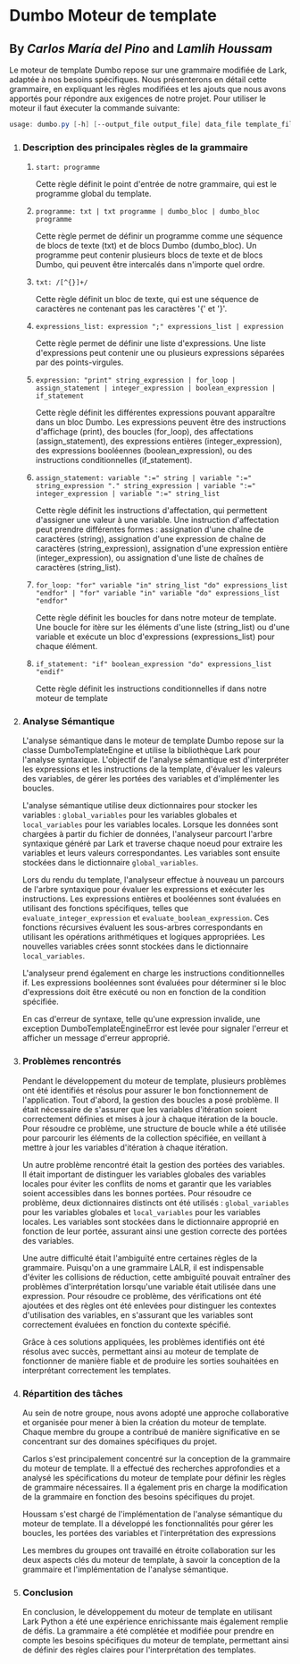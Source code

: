 # Dumbo Moteur de template

## By *Carlos María del Pino* and *Lamlih Houssam*

Le moteur de template Dumbo repose sur une grammaire modifiée de Lark, adaptée à nos besoins spécifiques. Nous présenterons en détail cette grammaire, en expliquant les règles modifiées et les ajouts que nous avons apportés pour répondre aux exigences de notre projet. Pour utiliser le moteur il faut éxecuter la commande suivante:

```powershell
usage: dumbo.py [-h] [--output_file output_file] data_file template_file
```

1. ### Description des principales règles de la grammaire

    1. `start: programme`

        Cette règle définit le point d'entrée de notre grammaire, qui est le programme global du template.

    2. `programme: txt | txt programme | dumbo_bloc | dumbo_bloc programme`

        Cette règle permet de définir un programme comme une séquence de blocs de texte (txt) et de blocs Dumbo (dumbo_bloc). Un programme peut contenir plusieurs blocs de texte et de blocs Dumbo, qui peuvent être intercalés dans n'importe quel ordre.

    3. `txt: /[^{}]+/`

        Cette règle définit un bloc de texte, qui est une séquence de caractères ne contenant pas les caractères '{' et '}'.

    4. `expressions_list: expression ";" expressions_list | expression`

        Cette règle permet de définir une liste d'expressions. Une liste d'expressions peut contenir une ou plusieurs expressions séparées par des points-virgules.

    5. `expression: "print" string_expression | for_loop | assign_statement | integer_expression | boolean_expression | if_statement`

        Cette règle définit les différentes expressions pouvant apparaître dans un bloc Dumbo. Les expressions peuvent être des instructions d'affichage (print), des boucles (for_loop), des affectations (assign_statement), des expressions entières (integer_expression), des expressions booléennes (boolean_expression), ou des instructions conditionnelles (if_statement).

    6. `assign_statement: variable ":=" string | variable ":=" string_expression "." string_expression | variable ":=" integer_expression | variable ":=" string_list`

        Cette règle définit les instructions d'affectation, qui permettent d'assigner une valeur à une variable. Une instruction d'affectation peut prendre différentes formes : assignation d'une chaîne de caractères (string), assignation d'une expression de chaîne de caractères (string_expression), assignation d'une expression entière (integer_expression), ou assignation d'une liste de chaînes de caractères (string_list).

    7. `for_loop: "for" variable "in" string_list "do" expressions_list "endfor" | "for" variable "in" variable "do" expressions_list "endfor"`

        Cette règle définit les boucles for dans notre moteur de template. Une boucle for itère sur les éléments d'une liste (string_list) ou d'une variable et exécute un bloc d'expressions (expressions_list) pour chaque élément.

    8. `if_statement: "if" boolean_expression "do" expressions_list "endif"`

        Cette règle définit les instructions conditionnelles if dans notre moteur de template

2. ### Analyse Sémantique

    L'analyse sémantique dans le moteur de template Dumbo repose sur la classe DumboTemplateEngine et utilise la bibliothèque Lark pour l'analyse syntaxique. L'objectif de l'analyse sémantique est d'interpréter les expressions et les instructions de la template, d'évaluer les valeurs des variables, de gérer les portées des variables et d'implémenter les boucles.

    L'analyse sémantique utilise deux dictionnaires pour stocker les variables : `global_variables` pour les variables globales et `local_variables` pour les variables locales. Lorsque les données sont chargées à partir du fichier de données, l'analyseur parcourt l'arbre syntaxique généré par Lark et traverse chaque noeud pour extraire les variables et leurs valeurs correspondantes. Les variables sont ensuite stockées dans le dictionnaire `global_variables`.

    Lors du rendu du template, l'analyseur effectue à nouveau un parcours de l'arbre syntaxique pour évaluer les expressions et exécuter les instructions. Les expressions entières et booléennes sont évaluées en utilisant des fonctions spécifiques, telles que `evaluate_integer_expression` et `evaluate_boolean_expression`. Ces fonctions récursives évaluent les sous-arbres correspondants en utilisant les opérations arithmétiques et logiques appropriées. Les nouvelles variables crées sonnt stockées dans le dictionnaire `local_variables`.

    L'analyseur prend également en charge les instructions conditionnelles if. Les expressions booléennes sont évaluées pour déterminer si le bloc d'expressions doit être exécuté ou non en fonction de la condition spécifiée.

    En cas d'erreur de syntaxe, telle qu'une expression invalide, une exception DumboTemplateEngineError est levée pour signaler l'erreur et afficher un message d'erreur approprié.

3. ### Problèmes rencontrés

    Pendant le développement du moteur de template, plusieurs problèmes ont été identifiés et résolus pour assurer le bon fonctionnement de l'application. Tout d'abord, la gestion des boucles a posé problème. Il était nécessaire de s'assurer que les variables d'itération soient correctement définies et mises à jour à chaque itération de la boucle. Pour résoudre ce problème, une structure de boucle while a été utilisée pour parcourir les éléments de la collection spécifiée, en veillant à mettre à jour les variables d'itération à chaque itération.

    Un autre problème rencontré était la gestion des portées des variables. Il était important de distinguer les variables globales des variables locales pour éviter les conflits de noms et garantir que les variables soient accessibles dans les bonnes portées. Pour résoudre ce problème, deux dictionnaires distincts ont été utilisés : `global_variables` pour les variables globales et `local_variables` pour les variables locales. Les variables sont stockées dans le dictionnaire approprié en fonction de leur portée, assurant ainsi une gestion correcte des portées des variables.

    Une autre difficulté était l'ambiguïté entre certaines règles de la grammaire. Puisqu'on a une grammaire LALR, il est indispensable d'éviter les collisions de réduction, cette ambiguïté pouvait entraîner des problèmes d'interprétation lorsqu'une variable était utilisée dans une expression. Pour résoudre ce problème, des vérifications ont été ajoutées et des règles ont été enlevées pour distinguer les contextes d'utilisation des variables, en s'assurant que les variables sont correctement évaluées en fonction du contexte spécifié.

    Grâce à ces solutions appliquées, les problèmes identifiés ont été résolus avec succès, permettant ainsi au moteur de template de fonctionner de manière fiable et de produire les sorties souhaitées en interprétant correctement les templates.

4. ### Répartition des tâches

    Au sein de notre groupe, nous avons adopté une approche collaborative et organisée pour mener à bien la création du moteur de template. Chaque membre du groupe a contribué de manière significative en se concentrant sur des domaines spécifiques du projet.

    Carlos s'est principalement concentré sur la conception de la grammaire du moteur de template. Il a effectué des recherches approfondies et a analysé les spécifications du moteur de template pour définir les règles de grammaire nécessaires. Il a également pris en charge la modification de la grammaire en fonction des besoins spécifiques du projet.

    Houssam s'est chargé de l'implémentation de l'analyse sémantique du moteur de template. Il a développé les fonctionnalités pour gérer les boucles, les portées des variables et l'interprétation des expressions

    Les membres du groupes ont travaillé en étroite collaboration sur les deux aspects clés du moteur de template, à savoir la conception de la grammaire et l'implémentation de l'analyse sémantique.

5. ### Conclusion

    En conclusion, le développement du moteur de template en utilisant Lark Python a été une expérience enrichissante mais également remplie de défis. La grammaire a été complétée et modifiée pour prendre en compte les besoins spécifiques du moteur de template, permettant ainsi de définir des règles claires pour l'interprétation des templates.
